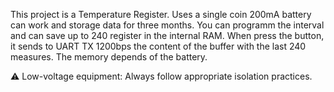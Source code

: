 This project is a Temperature Register. Uses a single coin 200mA battery can work and storage data for three months.
You can programm the interval and can save up to 240 register in the internal RAM. 
When press the button, it sends to UART TX 1200bps the content of the buffer with the last 240 measures. 
The memory depends of the battery.



⚠️ Low-voltage equipment: Always follow appropriate isolation practices.
